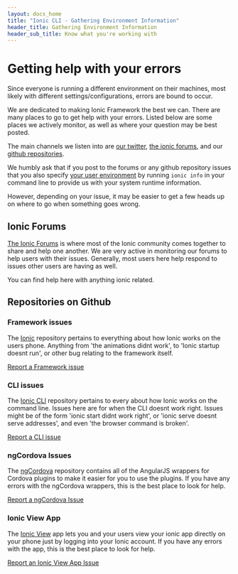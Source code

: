 ```yaml
---
layout: docs_home
title: "Ionic CLI - Gathering Environment Information"
header_title: Gathering Environment Information
header_sub_title: Know what you're working with
---
```


# Getting help with your errors

Since everyone is running a different environment on their machines, most likely with different settings/configurations, errors are bound to occur.

We are dedicated to making Ionic Framework the best we can. There are many places to go to get help with your errors. Listed below are some places we actively monitor, as well as where your question may be best posted.

The main channels we listen into are [our twitter](http://twitter.com/ionicframework), [the ionic forums](http://forum.ionicframework.com/), and our [github repositories](http://github.com/driftyco).

We humbly ask that if you post to the forums or any github repository issues that you also specify [your user environment](/docs/v1/cli/info) by running `ionic info` in your command line to provide us with your system runtime information.

However, depending on your issue, it may be easier to get a few heads up on where to go when something goes wrong.

## Ionic Forums

[The Ionic Forums](http://forum.ionicframework.com/) is where most of the Ionic community comes together to share and help one another. We are very active in monitoring our forums to help users with their issues. Generally, most users here help respond to issues other users are having as well.

You can find help here with anything ionic related.

## Repositories on Github

### Framework issues

The [Ionic](http://github.com/ionic-team/ionic) repository pertains to everything about how Ionic works on the users phone. Anything from 'the animations didnt work', to 'Ionic startup doesnt run', or other bug relating to the framework itself.

[Report a Framework issue](https://github.com/ionic-team/ionic/issues)

### CLI issues

The [Ionic CLI](http://github.com/ionic-team/ionic-cli) repository pertains to every about how Ionic works on the command line. Issues here are for when the CLI doesnt work right. Issues might be of the form 'ionic start didnt work right', or 'ionic serve doesnt serve addresses', and even 'the browser command is broken'.

[Report a CLI issue](http://github.com/ionic-team/ionic-cli/issues)

### ngCordova Issues

The [ngCordova](https://github.com/ionic-team/ng-cordova) repository contains all of the AngularJS wrappers for Cordova plugins to make it easier for you to use the plugins. If you have any errors with the ngCordova wrappers, this is the best place to look for help.

[Report a ngCordova Issue](https://github.com/ionic-team/ng-cordova/issues)

### Ionic View App

The [Ionic View](https://github.com/ionic-team/ionic-view-issues) app lets you and your users view your ionic app directly on your phone just by logging into your Ionic account. If you have any errors with the app, this is the best place to look for help.

[Report an Ionic View App Issue](https://github.com/ionic-team/ionic-view-issues/issues)
